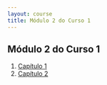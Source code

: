 ```yaml
---
layout: course
title: Módulo 2 do Curso 1
---
```

## Módulo 2 do Curso 1
1. [Capítulo 1](capitulo1/)
1. [Capítulo 2](capitulo2/)